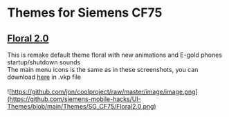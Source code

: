 # Themes for Siemens CF75
## [Floral 2.0](https://github.com/siemens-mobile-hacks/UI-Themes/raw/refs/heads/main/Themes/SG_CF75/Floral%202.0%20CF75.sdt) 
This is remake default theme floral with new animations and E-gold phones startup/shutdown sounds \
The main menu icons is the same as in these screenshots, you can download [here](https://patches.kibab.com/patches/details.php5?id=10938) in .vkp file \
\
![https://github.com/jon/coolproject/raw/master/image/image.png](https://github.com/siemens-mobile-hacks/UI-Themes/blob/main/Themes/SG_CF75/Floral2.0.png)
